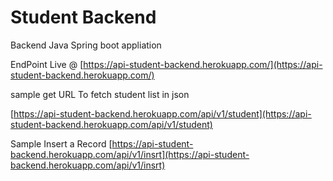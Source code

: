 # Student Backend
Backend Java Spring boot appliation


EndPoint Live @ [https://api-student-backend.herokuapp.com/](https://api-student-backend.herokuapp.com/)

sample get URL To fetch student list in json 

[https://api-student-backend.herokuapp.com/api/v1/student](https://api-student-backend.herokuapp.com/api/v1/student)


Sample Insert a Record 
[https://api-student-backend.herokuapp.com/api/v1/insrt](https://api-student-backend.herokuapp.com/api/v1/insrt)